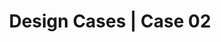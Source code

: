 ---
layout: posts
title: Design Cases | Case 02
case_number: "02"
case_title: Remember water
case_author: John Doe
case_image: '/assets/img/case_02.jpeg'
case_problem: But problem I must explain to you how all this mistaken idea of denouncing pleasure and praising pain was born and I will give you a complete account.
case_solution: But solution I must explain to you how all this mistaken idea of denouncing pleasure and praising pain was born and I will give you a complete account.
---